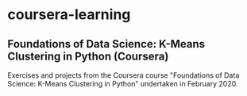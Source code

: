 # coursera-learning
## Foundations of Data Science: K-Means Clustering in Python (Coursera)

Exercises and projects from the Coursera course "Foundations of Data Science: K-Means Clustering in Python" undertaken in February 2020.
